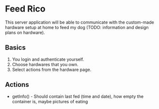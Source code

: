 # Feed Rico
This server application will be able to communicate with the custom-made hardware setup at home to feed my dog (TODO: information and design plans on hardware). 

## Basics
1. You login and authenticate yourself.
2. Choose hardwares that you own.
3. Select actions from the hardware page.

## Actions
* getInfo() - Should contain last fed (time and date), how empty the container is, maybe pictures of eating

